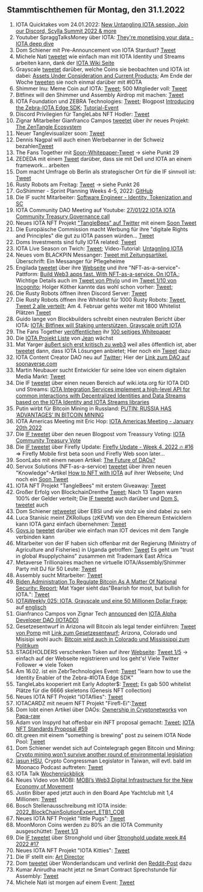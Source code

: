 ## Stammtischthemen für Montag, den 31.1.2022

1. IOTA Quicktakes vom 24.01.2022: [New Untangling IOTA session, Join our Discord, Scylla Summit 2022 & more](https://www.youtube.com/watch?v=-VQdaXdVCU4)
2. Youtuber SpraggTalksMoney über IOTA: [They're monetising your data - IOTA deep dive](https://www.youtube.com/watch?v=8-54mXUQ8yw)
3. Dom Schiener mit Pre-Announcement von IOTA Stardust? [Tweet](https://twitter.com/DomSchiener/status/1485717597010243585?s=20)
4. Michele Nati [tweetet](https://twitter.com/michelenati/status/1485704346692116486?s=20) wie einfach man mit IOTA Identity und Streams arbeiten kann, dank der [IOTA Wiki Seite](https://wiki.iota.org/integration-services/welcome)
5. Grayscale [tweetet](https://twitter.com/Grayscale/status/1485735645142265857?s=20) darüber, welche Coins sie beobachten und IOTA ist dabei: [Assets Under Consideration and Current Products](https://grayscale.com/assets-under-consideration-and-current-products/?utm_source=TWITTER&utm_medium=social&utm_term=product&utm_content=6232768218&utm_campaign=assets+under+exploration&linkId=149405992); Am Ende der Woche [tweeten](https://twitter.com/Grayscale/status/1487136726657155075?s=20&t=Ofx_oBte4uNVbCZ2iq9clw) sie noch einmal darüber mit #IOTA
6. Shimmer Inu: Meme Coin auf IOTA: [Tweet](https://twitter.com/shimmer_inu/status/1485691910907912197?s=20); 500 Mitglieder voll: [Tweet](https://twitter.com/shimmer_inu/status/1487527287910240256?s=20&t=Cu26OHFB61uXK6dgabOXeg)
7. Bitfinex will den Shimmer und Assembly Airdrop mit machen: [Tweet](https://twitter.com/bitfinex/status/1485945614080909318?s=20)
8. IOTA Foundation und ZEBRA Technologies: [Tweet](https://twitter.com/iota/status/1486021181723582472); Blogpost [Introducing the Zebra-IOTA Edge SDK](https://developer.zebra.com/blog/introducing-zebra-iota-edge-sdk); [Tutorial-Event](https://developer.zebra.com/blog/introducing-zebra-iota-edge-sdk)
9. Discord Privilegien für TangleLabs NFT Hodler: [Tweet](https://twitter.com/Tangle_Labs/status/1486040804070203395?s=20)
10. Zignar Mitarbeiter Gianfranco Campos [tweetet](https://twitter.com/hassping/status/1486046535020212226?s=20) über ihr neues Projekt: [The ZenTangle Ecosystem](https://blog.zignar.tech/the-zentangle-ecosystem-6fa445e390fb)
11. Neuer Tanglevisualizer soon: [Tweet](https://twitter.com/Jacob_Parece/status/1486010546826747905?s=20)
12. Dennis Nagpal will auch einen Werbebanner in der Schweiz bezahlen[Tweet](https://twitter.com/dennisnagpal1/status/1485930726923059202?s=20)
13. The Fans Together mit [Soon-Whitepaper-Tweet](https://twitter.com/TheFansTogether/status/1486048343142936580?s=20) -> siehe Punkt 29
14. ZEDEDA mit einem [Tweet](https://twitter.com/ZededaEdge/status/1486049362136367104?s=20) darüber, dass sie mit Dell und IOTA an einem framework... arbeiten
15. Dom macht Umfrage ob Berlin als strategischer Ort für die IF sinnvoll ist: [Tweet](https://twitter.com/DomSchiener/status/1486028132947828736?s=20)
16. Rusty Robots am Freitag: [Tweet](https://twitter.com/RustyRobotCC/status/1486014821363503111?s=20) -> siehe Punkt 26
17. GoShimmer - Sprint Planning Weeks 4-5, 2022: [GitHub](https://github.com/iotaledger/research-updates/discussions/1)
18. Die IF sucht Mitarbeiter: [Software Engineer - Identity, Tokenization and SC](https://iota.bamboohr.com/jobs/view.php?id=186&source=other)
19. IOTA Community DAO Meeting auf Youtube: [27/01/22 IOTA IOTA Community Treasury Governance call](https://www.youtube.com/watch?v=DlVzLxKrtVw&feature=youtu.be)
20. Neues IOTA NFT Projekt ["TangleBees" auf Twitter](https://twitter.com/TangleBees) mit einem [Soon Tweet](https://twitter.com/TangleBees/status/1486307690452295684?s=20)
21. Die Europäische Commission macht Werbung für ihre "digitale Rights and Principles" die gut zu IOTA passen würden... [Tweet](https://twitter.com/EU_Commission/status/1486295140285272064?s=20)
22. Doms Investments sind fully IOTA related: [Tweet](https://twitter.com/DomSchiener/status/1486335015722098688?s=20)
23. IOTA Live Season on Twich: [Tweet](https://twitter.com/iota/status/1485990941848752134?s=20); Video-Tutorial: [Untagnling IOTA](https://www.twitch.tv/videos/1276596237)
24. Neues vom BLACKPIN Messanger: [Tweet mit Zeitungsartikel](https://twitter.com/BLACKPIN_GmbH/status/1486358624339378176?s=20), Überschrift: Ein Messanger für Pflegeheime
25. Engilada [tweetet](https://twitter.com/engilada/status/1486413027943628803?s=20) über ihre [Webseite](https://engilada.io/) und ihre "NFT-as-a-service"-Pattform: [Build Web3 apps fast. With NFT-as-a-service. On IOTA.](https://engilada.io/); Wichtige Details auch im [Tweet von Phylo](https://twitter.com/thePYLONapp/status/1486416611502395395?s=20) und im [Tweet 1/10 von Incognito](https://twitter.com/incognit0x24/status/1486415085845286913?s=20); Holger Köther kannte das wohl schon vorher: [Tweet](https://twitter.com/HolgerKoether/status/1486427458626891777?s=20); 
26. Die Rusty Robots öffnen ihren Discord Server: [Tweet](https://twitter.com/RustyRobotCC/status/1486392813076029443?s=20)
27. Die Rusty Robots öffnen ihre Whitelist für 1000 Rusty Robots: [Tweet](https://twitter.com/RustyRobotCC/status/1486763749566554114?s=20&t=tePs3-I-EIVXeTgSt_7a8w), [Tweet 2 alle verteilt](https://twitter.com/RustyRobotCC/status/1486783611345031172?s=20&t=Mx7W2GN-_5MRajAiIbL6RQ); Am 4. Februar gehts weiter mit 1800 Whitelist Plätzen [Tweet](https://twitter.com/RustyRobotCC/status/1486990878711427074?s=20&t=Mx7W2GN-_5MRajAiIbL6RQ)
28. Guido lange von Blockbuilders schreibt einen neutralen Bericht über IOTA: [IOTA: Bitfinex will Staking unterstützen, Grayscale prüft IOTA](https://block-builders.de/iota-bitfinex-will-staking-unterstuetzen-grayscale-prueft-iota/)
29. The Fans Together [veröffentlichen](https://twitter.com/TheFansTogether/status/1486511946434334724?s=20) ihr [100 seitiges Whitepaper](https://heyzine.com/flip-book/fe8e93c84a.html)
30. Die [IOTA Projekt Liste](https://docs.google.com/spreadsheets/d/1YVdj1iyclMZPoNFFPtEvVvIA4JmskuSfQ_B8cNxkOcw/edit#gid=0) von [Jean](https://twitter.com/Odd_Kesson) wächst
31. Mat Yarger [äußert sich erst kritisch zu web3](https://twitter.com/Mat_Yarger/status/1486503537068625924?s=20) weil alles öffentlich ist, aber [tweetet](https://twitter.com/Mat_Yarger/status/1486535646244188170?s=20) dann, dass IOTA Lösungen anbietet; Hier noch ein [Tweet](https://twitter.com/Mat_Yarger/status/1486535313702936578?s=20) dazu
32. IOTA Content Creator DAO neu auf [Twitter](https://twitter.com/IOTAcontentDAO/status/1486480960166109193?s=20); Hier der [Link zum DAO auf soonaverse.com](https://soonaverse.com/space/0x4d380b06a9ade18784f1832b7a59e9f7bbf18bf6/members)
33. Martin Neubauer sucht Entwickler für seine Idee von einem digitalen Media Markt: [Tweet](https://twitter.com/neupi92/status/1486625387950006272?s=20)
34. Die IF [tweetet](https://twitter.com/iota/status/1486640158233571331?s=20) über einen neuen Bereich auf wiki.iota.org für IOTA DID und Streams: [IOTA Integration Services implement a high-level API for common interactions with Decentralized Identities and Data Streams based on the IOTA Identity and IOTA Streams libraries](https://wiki.iota.org/integration-services/welcome)
35. Putin wirbt für Bitcoin Mining in Russland: [PUTIN: RUSSIA HAS ‘ADVANTAGES’ IN BITCOIN MINING](https://bitcoinmagazine.com/markets/putin-russia-has-advantages-in-bitcoin-mining)
36. IOTA Americas Meeting mit Eric Hop: [IOTA Americas Meeting - January 20th 2022](https://www.youtube.com/watch?v=L5Zj0Y3QhVY)
37. Die [IF tweetet](https://twitter.com/iota/status/1486690078143492103?s=20&t=lCpSilGtsTM0gb48IgKVZA) über den neuen Blogpost vom Treassury Voting: [IOTA Community Treasury Vote](https://blog.iota.org/iota-community-treasury-vote/)
38. Die [IF tweetet](https://twitter.com/iota/status/1486987435946901504?s=20&t=Mx7W2GN-_5MRajAiIbL6RQ) über Firefly Update: [Firefly Update - Week 4, 2022 🔥 #16](https://github.com/iotaledger/engineering-updates/discussions/16) => Firefly Mobile first beta soon und Firefly Web soon later...
39. SoonLabs mit einem neuen Artikel: [The Future of DAOs?](https://soonlabs.medium.com/the-future-of-daos-d8a45efb6d93)
40. Servox Solutions (NFT-as-a-service) [tweetet](https://twitter.com/servrox/status/1486962191475560452?s=20&t=Mx7W2GN-_5MRajAiIbL6RQ) über ihren neuen "Knowledge"-Artikel [How to NFT with IOTA](https://iota-nft.com/knowledge) auf ihrer Webseite; Und noch ein [Soon Tweet](https://twitter.com/servrox/status/1487341053594292226?s=20&t=Cu26OHFB61uXK6dgabOXeg)
41. IOTA NFT Projekt "TangleBees" mit erstem Giveaway: [Tweet](https://twitter.com/TangleBees/status/1486980536832827395?s=20&t=Mx7W2GN-_5MRajAiIbL6RQ)
42. Großer Erfolg von BlockchainDrenthe [Tweet](https://twitter.com/BclDrenthe/status/1486960776627826688?s=20&t=Mx7W2GN-_5MRajAiIbL6RQ); Nach 13 Tagen waren 100% der Gelder verteilt; Die [IF tweetet](https://twitter.com/iota/status/1486982578242527233?s=20&t=Mx7W2GN-_5MRajAiIbL6RQ) auch darüber und [Dom S. tweetet](https://twitter.com/DomSchiener/status/1486985317085323268?s=20&t=Mx7W2GN-_5MRajAiIbL6RQ) auch
43. Dom Schiener [retweetet](https://twitter.com/DomSchiener/status/1486688049673248777?s=20&t=Mx7W2GN-_5MRajAiIbL6RQ) über EBSI und wie stolz sie sind dabei zu sein
44. Luca Stanisic meint ZKRollups (zKEVM) von den Ethereum Entwicklern kann IOTA ganz einfach übernehmen: [Tweet](https://twitter.com/lukastanisic99/status/1486867104993366020?s=20&t=Mx7W2GN-_5MRajAiIbL6RQ)
45. [Govs.io](https://govs.io/) [tweetet](https://twitter.com/govs_io/status/1486788938132037637?s=20&t=Mx7W2GN-_5MRajAiIbL6RQ) darüber wie einfach man IOT devices mit dem Tangle verbinden kann
46. Mitarbeiter von der IF haben sich offenbar mit der Regierung (Ministry of Agriculture and Fisheries) in Uganda getroffen: [Tweet](https://twitter.com/iota/status/1486655245795135494?s=20&t=Mx7W2GN-_5MRajAiIbL6RQ) Es geht um "trust in global #supplychains" zusammen mit Trademark East Africa
47. Metaverse Trillionaires machen ne virtuelle IOTA/Assembly/Shimmer Party mit DJ für 50 Leute: [Tweet](https://twitter.com/metaversetns/status/1486996888276590594?s=20&t=Mx7W2GN-_5MRajAiIbL6RQ)
48. Assembly sucht Mitarbeiter: [Tweet](https://twitter.com/assembly_net/status/1487002689217175554?s=20&t=NG3rVDo-eSmFU3kAbKTtZg)
49. [Biden Administration To Regulate Bitcoin As A Matter Of National Security: Report](https://www.nasdaq.com/articles/biden-administration-to-regulate-bitcoin-as-a-matter-of-national-security%3A-report); Mat Yager sieht das"Bearish for most, but bullish for IOTA.": [Tweet](https://twitter.com/Mat_Yarger/status/1487099340225196039?s=20&t=xRCmezT_CPWul9y5kRhoxA)
50. [IOTAWeekly 025: IOTA, Grayscale und eine 50 Millionen Dollar Frage](https://www.youtube.com/watch?v=qaHMHul5Aog); auf [englisch](https://www.youtube.com/watch?v=FTsCZTfqWmQ&feature=youtu.be)
51. Gianfranco Campos von Zignar Tech [announced](https://twitter.com/hassping/status/1487301670761472001?s=20&t=BU_jq7Ju7TtT_PaPandBpw) den [IOTA Alpha Developer DAO (IOTADD)](https://blog.zignar.tech/iota-alpha-developer-dao-add-3e20114ab4ab) 
52. Gesetzesentwurf in Arizona will Bitcoin als legal tender einführen: [Tweet von Pomp](https://twitter.com/APompliano/status/1487129347387535361?s=20&t=BU_jq7Ju7TtT_PaPandBpw) mit [Link zum Gesetzesentwurf](https://www.azleg.gov/legtext/55leg/2R/bills/SB1341P.pdf); Arizona, Colorado und Misisipi wohl auch: [Bitcoin wird auch in Colorado und Mississippi zum Politikum](https://www.blocktrainer.de/bitcoin-colorado-mississippi-politikum/)
53. STAGEHOLDERS verschenken Token auf ihrer [Webseite](https://stageholders.net/): [Tweet 1/5](https://twitter.com/stageholders/status/1487091274255679496?s=20&t=tiwvr_4_7crpGL0yoenrPQ) -> einfach auf der Webseite registrieren und los geht's! Viele Twitter Follower => viele Token
54. Am 16.02. ist ein ZebrTechnologies Event: [Tweet](https://twitter.com/iota/status/1487063194271158274) "learn how to use the Identity Enabler of the Zebra-#IOTA Edge SDK"
55. TangleLabs kooperiert mit Early Adopter$: [Tweet](https://twitter.com/Tangle_Labs/status/1487060897998807045?s=20&t=0S-Cq3gj8kZA_ap1RjUGhQ); Es gab 500 whitelist Plätze für die 6666 skeletons (Genesis NFT collection)
56. Neues IOTA NFT Projekt "IOTAflies": [Tweet](https://twitter.com/IotaFireflies/status/1487937790050508801?s=20&t=V-SOLSFuEd9HOvWmiPSeqA)
57. IOTACARDZ mit neuem NFT Projekt "Firefl-Ei":[Tweet](https://twitter.com/NFTiotacardz/status/1487222235869986821?s=20&t=xRCmezT_CPWul9y5kRhoxA)
58. Dom lobt einen Artikel über DAOs: [Ownership in Cryptonetworks](https://twitter.com/DomSchiener/status/1487356846449086469?s=20&t=xRCmezT_CPWul9y5kRhoxA) von [Papa-raw](https://twitter.com/papa_raw)
59. Adam von Inspyrd hat offenbar ein iNFT proposal gemacht: [Tweet](https://twitter.com/inspyrdNFT/status/1487338590950805509?s=20&t=xRCmezT_CPWul9y5kRhoxA); [IOTA NFT Standards Proposal #59](https://github.com/iotaledger/tips/discussions/59)
60. dlt.green mit einem "something is brewing" post zu seinem IOTA Node Pool: [Tweet](https://twitter.com/dlt_green/status/1487486840882044932?s=20&t=Cu26OHFB61uXK6dgabOXeg)
61. Dom Schiener wendet sich auf Cointelegraph gegen Bitcoin und Mining: [Crypto mining won’t survive another round of environmental legislation](https://cointelegraph.com/news/crypto-mining-won-t-survive-another-round-of-environmental-legislation/amp)
62. [jasun HSU](https://twitter.com/augama), Crypto Congressman Legislator in Taiwan, will evtl. bald im Moonaco Podcast auftreten: [Tweet](https://twitter.com/augama/status/1487550888332111872?s=20&t=Cu26OHFB61uXK6dgabOXeg)
63. IOTA Talk [Wochenrückblick](https://www.iota-talk.com/index.php?article/154-wochenr%C3%BCckblick-vom-23-bis-29-januar-2022/)
64. Neues Video von MOBI: [MOBI’s Web3 Digital Infrastructure for the New Economy of Movement](https://www.youtube.com/watch?v=lcNDWc2jNu8)
65. Justin Biber aped jetzt auch in den Board Ape Yachtclub mit 1,4 Millionen: [Tweet](https://twitter.com/Blockworks_/status/1487732061838495745?s=20&t=Cu26OHFB61uXK6dgabOXeg)
66. Bosch Stellenausschreibung mit IOTA inside: [2022_BlockChainSolutionExpert_ETB1_COB](https://jobs.smartrecruiters.com/BoschGroup/743999790053450-2022-blockchainsolutionexpert-etb1-cob?trid=33221b55-7baa-4189-992e-a7fac0c08950)
67. Neues IOTA NFT Projekt "little Pugs": [Tweet](https://twitter.com/Fernicha369/status/1487851237966024704?s=20&t=Cu26OHFB61uXK6dgabOXeg)
68. MoonMoron Coins werden zu 80% an die IOTA Community ausgeschüttet: [Tweet 1/3](https://twitter.com/MoonMorons/status/1488094810581970945?s=20&t=V-SOLSFuEd9HOvWmiPSeqA)
69. Die [IF tweetet](https://twitter.com/iota/status/1488111792274423814?s=20&t=V-SOLSFuEd9HOvWmiPSeqA) über Stronghold und über [Stronghold update week #4 2022 #17](https://github.com/iotaledger/engineering-updates/discussions/17)
70. Neues IOTA NFT Projekt "IOTA Kitties": [Tweet](https://twitter.com/IOTA_Kitties/status/1487855780426620934?s=20&t=V-SOLSFuEd9HOvWmiPSeqA)
71. Die IF stellt ein: [Art Director](https://iota.bamboohr.com/jobs/view.php?id=162)
72. Dom [tweetet](https://twitter.com/DomSchiener/status/1488119728837115907?s=20&t=Qflq6OUqaHbKa9Kowbrniw) über Wonderlandscam und verlinkt den [Reddit-Post](https://www.reddit.com/r/CryptoCurrency/comments/sgwmnd/wonderland_time_a_smart_scam_disguised_as_a/) dazu
73. Kumar Anirudha macht jetzt ne Smart Contract Sprechstunde für Assembly: [Tweet](https://twitter.com/assembly_net/status/1488152351018033162?s=20&t=hXb-0-2kkMJ2Gt2s5fjMfQ)
74. Michele Nati ist morgen auf einem Event: [Tweet](https://twitter.com/michelenati/status/1488146721750274048?s=20&t=HT5zzlesl4N4p8p6GWQC-A)
